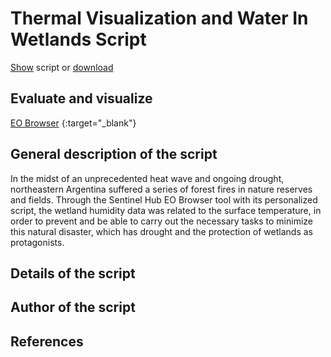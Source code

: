 # Thermal Visualization and Water In Wetlands Script 

[Show](README.md) script or [download](script.js)

 ## Evaluate and visualize
 
[EO Browser](https://sentinelshare.page.link/bjQi) {:target="_blank"}

 ## General description of the script
 
In the midst of an unprecedented heat wave and ongoing drought, northeastern Argentina suffered a series of forest fires in nature reserves and fields. Through the Sentinel Hub EO Browser tool with its personalized script, the wetland humidity data was related to the surface temperature, in order to prevent and be able to carry out the necessary tasks to minimize this natural disaster, which has drought and the protection of wetlands as protagonists.  

 ## Details of the script
 
 ## Author of the script
 
 ## References
 

